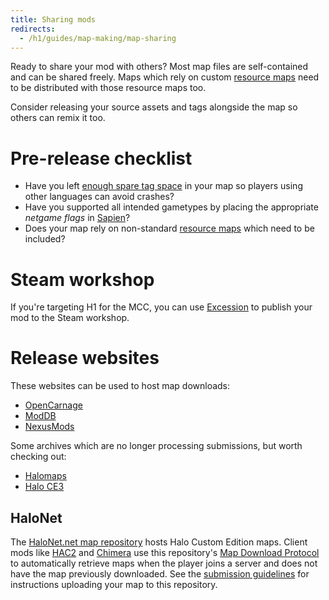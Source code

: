 ```yaml
---
title: Sharing mods
redirects:
  - /h1/guides/map-making/map-sharing
---
```

Ready to share your mod with others? Most map files are self-contained and can be shared freely. Maps which rely on custom [resource maps](~maps#resource-maps) need to be distributed with those resource maps too.

Consider releasing your source assets and tags alongside the map so others can remix it too.

# Pre-release checklist
* Have you left [enough spare tag space](~maps#limits) in your map so players using other languages can avoid crashes?
* Have you supported all intended gametypes by placing the appropriate _netgame flags_ in [Sapien](~h1a-sapien)?
* Does your map rely on non-standard [resource maps](~maps#resource-maps) which need to be included?

# Steam workshop
If you're targeting H1 for the MCC, you can use [Excession](~) to publish your mod to the Steam workshop.

# Release websites
These websites can be used to host map downloads:

* [OpenCarnage](https://opencarnage.net/)
* [ModDB](https://www.moddb.com/games/halo-combat-evolved/mods)
* [NexusMods](https://www.nexusmods.com/halo)

Some archives which are no longer processing submissions, but worth checking out:

* [Halomaps](http://halomaps.org/)
* [Halo CE3](https://haloce3.com/)

## HaloNet
The [HaloNet.net map repository][halonet-repo] hosts Halo Custom Edition maps. Client mods like [HAC2](~) and [Chimera](~) use this repository's [Map Download Protocol][halonet-dl] to automatically retrieve maps when the player joins a server and does not have the map previously downloaded. See the [submission guidelines][halonet-submit] for instructions uploading your map to this repository.

[halonet-repo]: http://maps.halonet.net/maplist.php
[halonet-dl]: http://wiki.halonet.net/index.php/HaloNet_Map_Download_Protocol
[halonet-submit]: http://wiki.halonet.net/index.php/HaloNet_Halo_CE_and_PC_Map_repo

